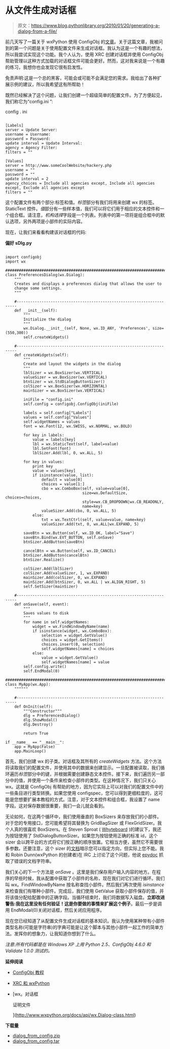 # 从文件生成对话框

> 原文：<https://www.blog.pythonlibrary.org/2010/01/20/generating-a-dialog-from-a-file/>

前几天写了一篇关于 wxPython 使用 ConfigObj 的[文章](https://www.blog.pythonlibrary.org/2010/01/17/configobj-wxpython-geek-happiness/)。关于这篇文章，我被问到的第一个问题是关于使用配置文件来生成对话框。我认为这是一个有趣的想法，所以我尝试实现这个功能。我个人认为，使用 XRC 创建对话框并使用 ConfigObj 帮助管理以这种方式加载的对话框文件可能会更好。然而，这对我来说是一个有趣的练习，我想你也会发现它很有启发性。

免责声明:这是一个总的黑客，可能会或可能不会满足您的需求。我给出了各种扩展示例的建议，所以我希望这有所帮助！

既然已经解决了这个问题，让我们创建一个超级简单的配置文件。为了方便起见，我们称它为“config.ini ”:

config . ini

```

[Labels]
server = Update Server:
username = Username:
password = Password:
update interval = Update Interval:
agency = Agency Filter:
filters = ""

[Values]
server = http://www.someCoolWebsite/hackery.php
username = ""
password = ""
update interval = 2
agency_choices = Include all agencies except, Include all agencies except, Exclude all agencies except
filters = ""

```

这个配置文件有两个部分:标签和值。*标签*部分有我们将用来创建 wx 的标签。StaticText 控件。*值*部分有一些样本值，我们可以将它们用于相应的文本控件和一个组合框。请注意，*机构选择*字段是一个列表。列表中的第一项将是组合框中的默认选项，另外两项是小部件的实际内容。

现在，让我们来看看构建该对话框的代码:

**偏好 sDlg.py**

```

import configobj
import wx

########################################################################
class PreferencesDialog(wx.Dialog):
    """
    Creates and displays a preferences dialog that allows the user to
    change some settings.
    """

    #----------------------------------------------------------------------
    def __init__(self):
        """
        Initialize the dialog
        """
        wx.Dialog.__init__(self, None, wx.ID_ANY, 'Preferences', size=(550,300))
        self.createWidgets()

    #----------------------------------------------------------------------
    def createWidgets(self):
        """
        Create and layout the widgets in the dialog
        """
        lblSizer = wx.BoxSizer(wx.VERTICAL)
        valueSizer = wx.BoxSizer(wx.VERTICAL)
        btnSizer = wx.StdDialogButtonSizer()
        colSizer = wx.BoxSizer(wx.HORIZONTAL)
        mainSizer = wx.BoxSizer(wx.VERTICAL)

        iniFile = "config.ini"
        self.config = configobj.ConfigObj(iniFile)

        labels = self.config["Labels"]
        values = self.config["Values"]
        self.widgetNames = values
        font = wx.Font(12, wx.SWISS, wx.NORMAL, wx.BOLD)

        for key in labels:
            value = labels[key]
            lbl = wx.StaticText(self, label=value)
            lbl.SetFont(font)
            lblSizer.Add(lbl, 0, wx.ALL, 5)

        for key in values:
            print key
            value = values[key]
            if isinstance(value, list):
                default = value[0]
                choices = value[1:]
                cbo = wx.ComboBox(self, value=value[0],
                                  size=wx.DefaultSize, choices=choices, 
                                  style=wx.CB_DROPDOWN|wx.CB_READONLY, 
                                  name=key)
                valueSizer.Add(cbo, 0, wx.ALL, 5)
            else:
                txt = wx.TextCtrl(self, value=value, name=key)
                valueSizer.Add(txt, 0, wx.ALL|wx.EXPAND, 5)

        saveBtn = wx.Button(self, wx.ID_OK, label="Save")
        saveBtn.Bind(wx.EVT_BUTTON, self.onSave)
        btnSizer.AddButton(saveBtn)

        cancelBtn = wx.Button(self, wx.ID_CANCEL)
        btnSizer.AddButton(cancelBtn)
        btnSizer.Realize()

        colSizer.Add(lblSizer)
        colSizer.Add(valueSizer, 1, wx.EXPAND)
        mainSizer.Add(colSizer, 0, wx.EXPAND)
        mainSizer.Add(btnSizer, 0, wx.ALL | wx.ALIGN_RIGHT, 5)
        self.SetSizer(mainSizer)

    #----------------------------------------------------------------------
    def onSave(self, event):
        """
        Saves values to disk
        """
        for name in self.widgetNames:
            widget = wx.FindWindowByName(name)
            if isinstance(widget, wx.ComboBox):
                selection = widget.GetValue()
                choices = widget.GetItems()
                choices.insert(0, selection)
                self.widgetNames[name] = choices
            else:
                value = widget.GetValue()
                self.widgetNames[name] = value
        self.config.write()
        self.EndModal(0)

########################################################################
class MyApp(wx.App):
    """"""

    #----------------------------------------------------------------------
    def OnInit(self):
        """Constructor"""
        dlg = PreferencesDialog()
        dlg.ShowModal()
        dlg.Destroy()

        return True

if __name__ == "__main__":
    app = MyApp(False)
    app.MainLoop()

```

首先，我们创建 wx 的子类。对话框及其所有的 *createWidgets* 方法。这个方法将读取我们的配置文件，并使用其中的数据来创建显示。一旦配置被读取，我们循环遍历*标签*部分中的键，并根据需要创建静态文本控件。接下来，我们遍历另一部分中的值，并使用一个条件来检查小部件的类型。在这种情况下，我们只关心 wx。这就是 ConfigObj 有帮助的地方，因为它实际上可以对我们的配置文件中的一些条目进行类型转换。如果您使用 configspec，您可以得到更细粒度的，这可能是您想要扩展本教程的方式。注意，对于文本控件和组合框，我设置了 name 字段。这对保存数据很重要，我们一会儿就会看到。

无论如何，在这两个循环中，我们使用垂直的 BoxSizers 来存放我们的小部件。对于您的专用接口，您可能希望将其替换为 GridBagSizer 或 FlexGridSizer。我个人真的很喜欢 BoxSizers。在 Steven Sproat ( [Whyteboard](https://launchpad.net/whyteboard) )的建议下，我还为按钮使用了 StdDialogButtonSizer。如果您为按钮使用正确的标准 id，这个 sizer 会以跨平台的方式将它们按正确的顺序放置。它相当方便，虽然它不需要很多参数。还要注意，这个 sizer 的[文档](http://www.wxpython.org/docs/api/wx.StdDialogButtonSizer-class.html)暗示您可以指定方向，但实际上您不能。我和 Robin Dunn(wxPython 的创建者)在 IRC 上讨论了这个问题，他说 [epydoc](http://epydoc.sourceforge.net/) 抓取了错误的文档字符串。

我们关心的下一个方法是 *onSave* 。这里是我们保存用户输入内容的地方。在程序的早些时候，我从配置中获取了小部件的名称，现在我们对它们进行循环。我们叫 wx。FindWindowByName 按名称查找小部件。然后我们再次使用 *isinstance* 来检查我们有哪种小部件。完成后，我们使用 GetValue 获取小部件保存的值，并将该值分配给配置中的正确字段。当循环结束时，我们将数据写入磁盘。**立即改进警告:我在这里没有任何验证！这是你要做的事情来扩展这个例子**。最后一步是调用 EndModal(0)关闭对话框，然后关闭应用程序。

现在您已经知道了从配置文件生成对话框的基本知识。我认为使用某种带有小部件类型名称(可能是字符串)的字典可能是让这个脚本与其他小部件一起工作的简单方法。发挥你的想象力，让我知道你想到了什么。

*注意:所有代码都是在 Windows XP 上用 Python 2.5、ConfigObj 4.6.0 和 Validate 1.0.0 测试的。*

**延伸阅读**

*   [ConfigObj 教程](http://www.voidspace.org.uk/python/articles/configobj.shtml)
*   [XRC 和 wxPython](http://wiki.wxpython.org/UsingXmlResources)
*   [wx。对话框

    证明文件

    ](http://www.wxpython.org/docs/api/wx.Dialog-class.html)

**下载量**

*   [dialog_from_config.zip](https://www.blog.pythonlibrary.org/wp-content/uploads/2010/01/dialog_from_config.zip)
*   [dialog_from_config.tar](https://www.blog.pythonlibrary.org/wp-content/uploads/2010/01/dialog_from_config.tar)